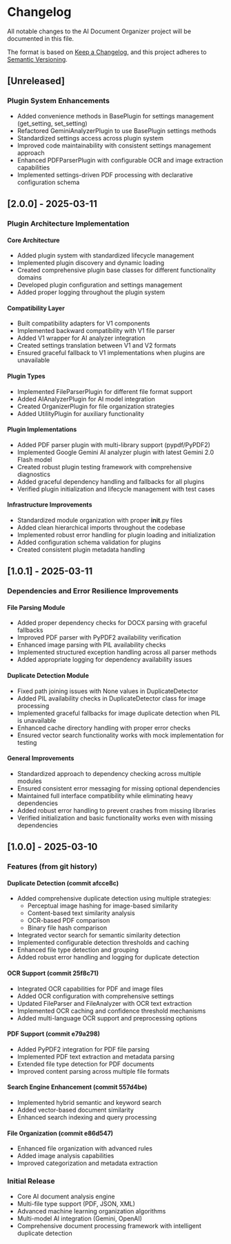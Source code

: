 # Changelog

All notable changes to the AI Document Organizer project will be documented in this file.

The format is based on [Keep a Changelog](https://keepachangelog.com/en/1.0.0/),
and this project adheres to [Semantic Versioning](https://semver.org/spec/v2.0.0.html).

## [Unreleased]

### Plugin System Enhancements
- Added convenience methods in BasePlugin for settings management (get_setting, set_setting)
- Refactored GeminiAnalyzerPlugin to use BasePlugin settings methods
- Standardized settings access across plugin system
- Improved code maintainability with consistent settings management approach
- Enhanced PDFParserPlugin with configurable OCR and image extraction capabilities
- Implemented settings-driven PDF processing with declarative configuration schema

## [2.0.0] - 2025-03-11

### Plugin Architecture Implementation

#### Core Architecture
- Added plugin system with standardized lifecycle management
- Implemented plugin discovery and dynamic loading
- Created comprehensive plugin base classes for different functionality domains
- Developed plugin configuration and settings management
- Added proper logging throughout the plugin system

#### Compatibility Layer
- Built compatibility adapters for V1 components
- Implemented backward compatibility with V1 file parser
- Added V1 wrapper for AI analyzer integration
- Created settings translation between V1 and V2 formats
- Ensured graceful fallback to V1 implementations when plugins are unavailable

#### Plugin Types
- Implemented FileParserPlugin for different file format support
- Added AIAnalyzerPlugin for AI model integration
- Created OrganizerPlugin for file organization strategies
- Added UtilityPlugin for auxiliary functionality

#### Plugin Implementations
- Added PDF parser plugin with multi-library support (pypdf/PyPDF2)
- Implemented Google Gemini AI analyzer plugin with latest Gemini 2.0 Flash model
- Created robust plugin testing framework with comprehensive diagnostics
- Added graceful dependency handling and fallbacks for all plugins
- Verified plugin initialization and lifecycle management with test cases

#### Infrastructure Improvements
- Standardized module organization with proper __init__.py files
- Added clean hierarchical imports throughout the codebase
- Implemented robust error handling for plugin loading and initialization
- Added configuration schema validation for plugins
- Created consistent plugin metadata handling

## [1.0.1] - 2025-03-11

### Dependencies and Error Resilience Improvements

#### File Parsing Module
- Added proper dependency checks for DOCX parsing with graceful fallbacks
- Improved PDF parser with PyPDF2 availability verification
- Enhanced image parsing with PIL availability checks
- Implemented structured exception handling across all parser methods
- Added appropriate logging for dependency availability issues

#### Duplicate Detection Module
- Fixed path joining issues with None values in DuplicateDetector
- Added PIL availability checks in DuplicateDetector class for image processing
- Implemented graceful fallbacks for image duplicate detection when PIL is unavailable
- Enhanced cache directory handling with proper error checks
- Ensured vector search functionality works with mock implementation for testing

#### General Improvements
- Standardized approach to dependency checking across multiple modules
- Ensured consistent error messaging for missing optional dependencies
- Maintained full interface compatibility while eliminating heavy dependencies
- Added robust error handling to prevent crashes from missing libraries
- Verified initialization and basic functionality works even with missing dependencies

## [1.0.0] - 2025-03-10

### Features (from git history)

#### Duplicate Detection (commit afcce8c)
- Added comprehensive duplicate detection using multiple strategies:
  - Perceptual image hashing for image-based similarity
  - Content-based text similarity analysis
  - OCR-based PDF comparison
  - Binary file hash comparison
- Integrated vector search for semantic similarity detection
- Implemented configurable detection thresholds and caching
- Enhanced file type detection and grouping
- Added robust error handling and logging for duplicate detection

#### OCR Support (commit 25f8c71)
- Integrated OCR capabilities for PDF and image files
- Added OCR configuration with comprehensive settings
- Updated FileParser and FileAnalyzer with OCR text extraction
- Implemented OCR caching and confidence threshold mechanisms
- Added multi-language OCR support and preprocessing options

#### PDF Support (commit e79a298)
- Added PyPDF2 integration for PDF file parsing
- Implemented PDF text extraction and metadata parsing
- Extended file type detection for PDF documents
- Improved content parsing across multiple file formats

#### Search Engine Enhancement (commit 557d4be)
- Implemented hybrid semantic and keyword search
- Added vector-based document similarity
- Enhanced search indexing and query processing

#### File Organization (commit e86d547)
- Enhanced file organization with advanced rules
- Added image analysis capabilities
- Improved categorization and metadata extraction

### Initial Release
- Core AI document analysis engine
- Multi-file type support (PDF, JSON, XML)
- Advanced machine learning organization algorithms
- Multi-model AI integration (Gemini, OpenAI)
- Comprehensive document processing framework with intelligent duplicate detection